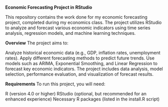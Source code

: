 **Economic Forecasting Project in RStudio**

This repository contains the work done for my economic forecasting project, completed during my economics class. The project utilizes RStudio to analyze and forecast various economic indicators using time series analysis, regression models, and machine learning techniques.

**Overview**
The project aims to:

Analyze historical economic data (e.g., GDP, inflation rates, unemployment rates).
Apply different forecasting methods to predict future trends.
Use models such as ARIMA, Exponential Smoothing, and Linear Regression to forecast key economic indicators.
The project includes data analysis, model selection, performance evaluation, and visualization of forecast results.

**Requirements**
To run this project, you will need:

R (version 4.0 or higher)
RStudio (optional, but recommended for an enhanced experience)
Necessary R packages (listed in the install.R script)
